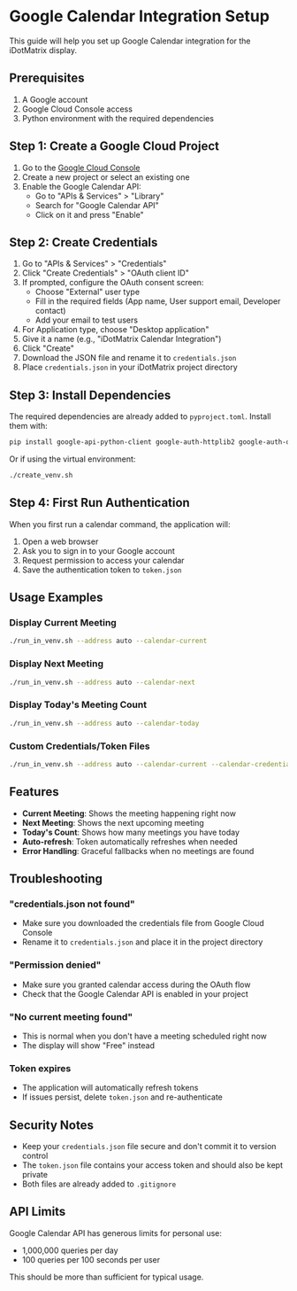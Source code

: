 # Google Calendar Integration Setup

This guide will help you set up Google Calendar integration for the iDotMatrix display.

## Prerequisites

1. A Google account
2. Google Cloud Console access
3. Python environment with the required dependencies

## Step 1: Create a Google Cloud Project

1. Go to the [Google Cloud Console](https://console.cloud.google.com/)
2. Create a new project or select an existing one
3. Enable the Google Calendar API:
   - Go to "APIs & Services" > "Library"
   - Search for "Google Calendar API"
   - Click on it and press "Enable"

## Step 2: Create Credentials

1. Go to "APIs & Services" > "Credentials"
2. Click "Create Credentials" > "OAuth client ID"
3. If prompted, configure the OAuth consent screen:
   - Choose "External" user type
   - Fill in the required fields (App name, User support email, Developer contact)
   - Add your email to test users
4. For Application type, choose "Desktop application"
5. Give it a name (e.g., "iDotMatrix Calendar Integration")
6. Click "Create"
7. Download the JSON file and rename it to `credentials.json`
8. Place `credentials.json` in your iDotMatrix project directory

## Step 3: Install Dependencies

The required dependencies are already added to `pyproject.toml`. Install them with:

```bash
pip install google-api-python-client google-auth-httplib2 google-auth-oauthlib
```

Or if using the virtual environment:

```bash
./create_venv.sh
```

## Step 4: First Run Authentication

When you first run a calendar command, the application will:

1. Open a web browser
2. Ask you to sign in to your Google account
3. Request permission to access your calendar
4. Save the authentication token to `token.json`

## Usage Examples

### Display Current Meeting
```bash
./run_in_venv.sh --address auto --calendar-current
```

### Display Next Meeting
```bash
./run_in_venv.sh --address auto --calendar-next
```

### Display Today's Meeting Count
```bash
./run_in_venv.sh --address auto --calendar-today
```

### Custom Credentials/Token Files
```bash
./run_in_venv.sh --address auto --calendar-current --calendar-credentials /path/to/credentials.json --calendar-token /path/to/token.json
```

## Features

- **Current Meeting**: Shows the meeting happening right now
- **Next Meeting**: Shows the next upcoming meeting
- **Today's Count**: Shows how many meetings you have today
- **Auto-refresh**: Token automatically refreshes when needed
- **Error Handling**: Graceful fallbacks when no meetings are found

## Troubleshooting

### "credentials.json not found"
- Make sure you downloaded the credentials file from Google Cloud Console
- Rename it to `credentials.json` and place it in the project directory

### "Permission denied"
- Make sure you granted calendar access during the OAuth flow
- Check that the Google Calendar API is enabled in your project

### "No current meeting found"
- This is normal when you don't have a meeting scheduled right now
- The display will show "Free" instead

### Token expires
- The application will automatically refresh tokens
- If issues persist, delete `token.json` and re-authenticate

## Security Notes

- Keep your `credentials.json` file secure and don't commit it to version control
- The `token.json` file contains your access token and should also be kept private
- Both files are already added to `.gitignore`

## API Limits

Google Calendar API has generous limits for personal use:
- 1,000,000 queries per day
- 100 queries per 100 seconds per user

This should be more than sufficient for typical usage.
